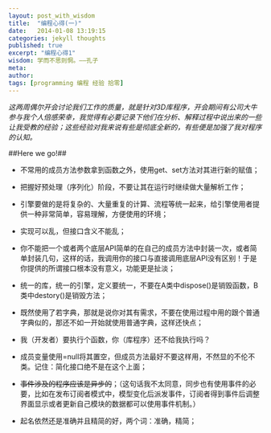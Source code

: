 ---layout: post_with_wisdomtitle:  "编程心得(一)"date:   2014-01-08 13:19:15categories: jekyll thoughtspublished: trueexcerpt: "编程心得1"wisdom: 学而不思则惘。——孔子meta: author: tags: [programming 编程 经验 拾零]---*这两周偶尔开会讨论我们工作的质量，就是针对3D库程序，开会期间有公司大牛参与我个人倍感荣幸，我觉得有必要记录下他们在分析、解释过程中说出来的一些让我受教的经验；这些经验对我来说有些是彻底全新的，有些便是加强了我对程序的认知。*##Here we go!##* 不常用的成员方法参数拿到函数之外，使用get、set方法对其进行新的赋值；* 把握好预处理（序列化）阶段，不要让其在运行时继续做大量解析工作；* 引擎要做的是将复杂的、大量重复的计算、流程等统一起来，给引擎使用者提供一种非常简单，容易理解，方便使用的环境；* 实现可以乱，但接口含义不能乱；* 你不能把一个或者两个底层API简单的在自己的成员方法中封装一次，或者简单封装几句，这样的话，我调用你的接口与直接调用底层API没有区别！于是你提供的所谓接口根本没有意义，功能更是扯淡；* 统一的库，统一的引擎，定义要统一，不要在A类中dispose()是销毁函数，B类中destory()是销毁方法；* 既然使用了若字典，那就是说你对其有需求，不要在使用过程中用的跟个普通字典似的，那还不如一开始就使用普通字典，这样还快点；* 我（开发者）要执行个函数，你（库程序）还不给我执行吗？* 成员变量使用=null将其置空，但成员方法最好不要这样用，不然显的不伦不类。记住：简化接口绝不是在这个上面；* ~~事件涉及的程序应该是异步的~~；（这句话我不太同意，同步也有使用事件的必要，比如在发布订阅者模式中，模型变化后派发事件，订阅者得到事件后调整界面显示或者更新自己模块的数据都可以使用事件机制。）* 起名依然还是准确并且精简的好，两个词：准确，精简；